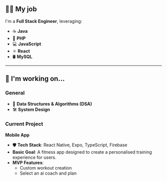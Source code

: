 ## 👩‍💻 My job  
I'm a **Full Stack Engineer**, leveraging:  
- ☕ **Java**  
- 🐘 **PHP**  
- 💻 **JavaScript**  
- ⚛️ **React**  
- 🛢️ **MySQL**  

---

## 🚀 I'm working on...

### General  
- 🧠 **Data Structures & Algorithms (DSA)**  
- 🛠️ **System Design**
 
### Current Project  
**Mobile App**  
- 🛡️ **Tech Stack**: React Native, Expo, TypeScript, Firebase  
- **Basic Goal**: A fitness app designed to create a personalised training experience for users.  
- **MVP Features**:  
  - Custom workout creation
  - Select an ai coach and plan
